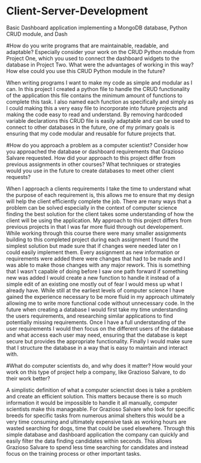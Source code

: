 # Client-Server-Development
Basic Dashboard application implementing a MongoDB database, Python CRUD module, and Dash

#How do you write programs that are maintainable, readable, and adaptable? Especially consider your work on the CRUD Python module from Project One, which you used to connect the dashboard widgets to the database in Project Two. What were the advantages of working in this way? How else could you use this CRUD Python module in the future?

When writing programs I want to make my code as simple and modular as I can. In this project I created a python file to handle the CRUD functionality of the application this file contains the minimum amount of functions to complete this task. I also named each function as specifically and simply as I could making this a very easy file to incorporate into future projects and making the code easy to read and understand. By removing hardcoded variable declarations this CRUD file is easily adaptable and can be used to connect to other databases in the future, one of my primary goals is ensuring that my code modular and reusable for future projects that.   

#How do you approach a problem as a computer scientist? Consider how you approached the database or dashboard requirements that Grazioso Salvare requested. How did your approach to this project differ from previous assignments in other courses? What techniques or strategies would you use in the future to create databases to meet other client requests?

When I approach a clients requirements I take the time to understand what the purpose of each requirement is, this allows me to ensure that my design will help the client efficiently complete the job. There are many ways that a problem can be solved especially in the context of computer science finding the best solution for the client takes some understanding of how the client will be using the application. My approach to this project differs from previous projects in that I was far more fluid through out developement. While working through this course there were many smaller assignments building to this completed project during each assignment I found the simplest solution but made sure that if changes were needed later on I could easily implement them. Every assignment as new information or requirements were added there were changes that had to be made and I was able to make those changes with any major rework. This is something that I wasn't capable of doing before I saw one path forward if something new was added I would create a new function to handle it instead of a simple edit of an existing one mostly out of fear I would mess up what I already have. While still at the earliest levels of computer science I have gained the experience necessary to be more fluid in my approach ultimately allowing me to write more functional code without unnecessary code. In the future when creating a database I would first take my time understanding the users requirements, and researching similar applications to find potentially missing requirements. Once I have a full understanding of the user requirements I would then focus on the different users of the database and what access each user may need, ensuring that the database is kept secure but provides the appropriate functionality. Finally I would make sure that I structure the database in a way that is easy to maintain and interact with.


#What do computer scientists do, and why does it matter? How would your work on this type of project help a company, like Grazioso Salvare, to do their work better?

A simplistic definition of what a computer scienctist does is take a problem and create an efficient solution. This matters because there is so much information it would be impossible to handle it all manually, computer scientists make this manageable. For Grazioso Salvare who look for specific breeds for specific tasks from numerous animal shelters this would be a very time consuming and ultimately expensive task as working hours are wasted searching for dogs, time that could be used elsewhere. Through this simple database and dashboard application the company can quickly and easily filter the data finding candidates within seconds. This allows Grazioso Salvare to spend less time searching for candidates and instead focus on the training process or other important tasks. 
